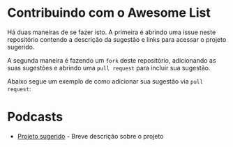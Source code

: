 # Contribuindo com o Awesome List

Há duas maneiras de se fazer isto. A primeira é abrindo uma issue neste repositório contendo a descrição da sugestão e links para acessar o projeto sugerido.

A segunda maneira é fazendo um `fork` deste repositório, adicionando as suas sugestões e abrindo uma `pull request` para incluir sua sugestão.

Abaixo segue um exemplo de como adicionar sua sugestão via `pull request`:

# Podcasts
  * [Projeto sugerido](www.exemplodeentrada.com.br) - Breve descrição sobre o projeto
